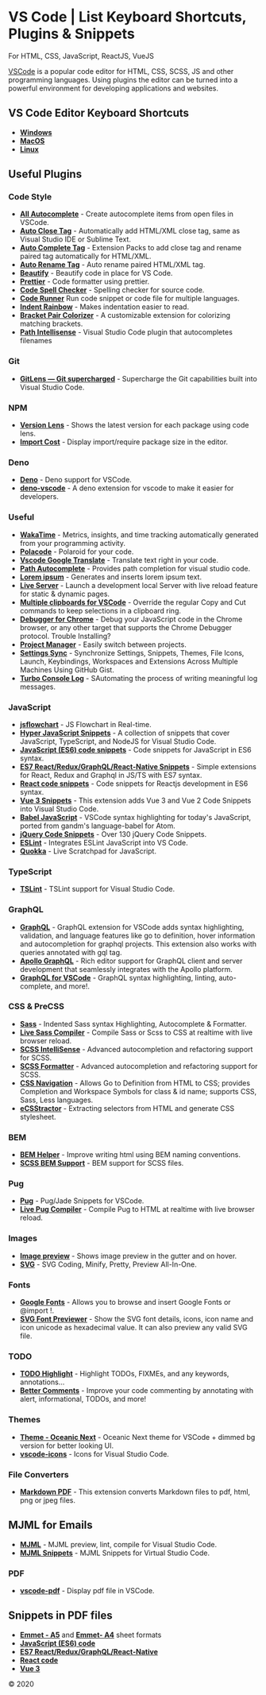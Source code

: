 # VS Code | List Keyboard Shortcuts, Plugins & Snippets

For HTML, CSS, JavaScript, ReactJS, VueJS

[VSCode] is a popular code editor for HTML, CSS, SCSS, JS and other programming languages.
Using plugins the editor can be turned into a powerful environment for developing applications and websites.

## VS Code Editor Keyboard Shortcuts

- **[Windows]**
- **[MacOS]**
- **[Linux]**

[windows]: https://github.com/GrafSoul/vscode-plugins/blob/master/doc/keyboard-shortcuts-windows.pdf
[macos]: https://github.com/GrafSoul/vscode-plugins/blob/master/doc/keyboard-shortcuts-macos.pdf
[linux]: https://github.com/GrafSoul/vscode-plugins/blob/master/doc/keyboard-shortcuts-linux.pdf

## Useful Plugins

### Code Style

- **[All Autocomplete]** - Create autocomplete items from open files in VSCode.
- **[Auto Close Tag]** - Automatically add HTML/XML close tag, same as Visual Studio IDE or Sublime Text.
- **[Auto Complete Tag]** - Extension Packs to add close tag and rename paired tag automatically for HTML/XML.
- **[Auto Rename Tag]** - Auto rename paired HTML/XML tag.
- **[Beautify]** - Beautify code in place for VS Code.
- **[Prettier]** - Code formatter using prettier.
- **[Code Spell Checker]** - Spelling checker for source code.
- **[Code Runner]** Run code snippet or code file for multiple languages.
- **[Indent Rainbow]** - Makes indentation easier to read.
- **[Bracket Pair Colorizer]** - A customizable extension for colorizing matching brackets.
- **[Path Intellisense]** - Visual Studio Code plugin that autocompletes filenames

### Git

- **[GitLens — Git supercharged]** - Supercharge the Git capabilities built into Visual Studio Code.

### NPM

- **[Version Lens]** - Shows the latest version for each package using code lens.
- **[Import Cost]** - Display import/require package size in the editor.

### Deno

- **[Deno]** - Deno support for VSCode.
- **[deno-vscode]** - A deno extension for vscode to make it easier for developers.

### Useful

- **[WakaTime]** - Metrics, insights, and time tracking automatically generated from your programming activity.
- **[Polacode]** - Polaroid for your code.
- **[Vscode Google Translate]** - Translate text right in your code.
- **[Path Autocomplete]** - Provides path completion for visual studio code.
- **[Lorem ipsum]** - Generates and inserts lorem ipsum text.
- **[Live Server]** - Launch a development local Server with live reload feature for static & dynamic pages.
- **[Multiple clipboards for VSCode]** - Override the regular Copy and Cut commands to keep selections in a clipboard ring.
- **[Debugger for Chrome]** - Debug your JavaScript code in the Chrome browser, or any other target that supports the Chrome Debugger protocol. Trouble Installing?
- **[Project Manager]** - Easily switch between projects.
- **[Settings Sync]** - Synchronize Settings, Snippets, Themes, File Icons, Launch, Keybindings, Workspaces and Extensions Across Multiple Machines Using GitHub Gist.
- **[Turbo Console Log]** - SAutomating the process of writing meaningful log messages.

### JavaScript

- **[jsflowchart]** - JS Flowchart in Real-time.
- **[Hyper JavaScript Snippets]** - A collection of snippets that cover JavaScript, TypeScript, and NodeJS for Visual Studio Code.
- **[JavaScript (ES6) code snippets]** - Code snippets for JavaScript in ES6 syntax.
- **[ES7 React/Redux/GraphQL/React-Native Snippets]** - Simple extensions for React, Redux and Graphql in JS/TS with ES7 syntax.
- **[React code snippets]** - Code snippets for Reactjs development in ES6 syntax.
- **[Vue 3 Snippets]** - This extension adds Vue 3 and Vue 2 Code Snippets into Visual Studio Code.
- **[Babel JavaScript]** - VSCode syntax highlighting for today's JavaScript, ported from gandm's language-babel for Atom.
- **[jQuery Code Snippets]** - Over 130 jQuery Code Snippets.
- **[ESLint]** - Integrates ESLint JavaScript into VS Code.
- **[Quokka]** - Live Scratchpad for JavaScript.

### TypeScript

- **[TSLint]** - TSLint support for Visual Studio Code.

### GraphQL

- **[GraphQL]** - GraphQL extension for VSCode adds syntax highlighting, validation, and language features like go to definition, hover information and autocompletion for graphql projects. This extension also works with queries annotated with gql tag.
- **[Apollo GraphQL]** - Rich editor support for GraphQL client and server development that seamlessly integrates with the Apollo platform.
- **[GraphQL for VSCode]** - GraphQL syntax highlighting, linting, auto-complete, and more!.

### CSS & PreCSS

- **[Sass]** - Indented Sass syntax Highlighting, Autocomplete & Formatter.
- **[Live Sass Compiler]** - Compile Sass or Scss to CSS at realtime with live browser reload.
- **[SCSS IntelliSense]** - Advanced autocompletion and refactoring support for SCSS.
- **[SCSS Formatter]** - Advanced autocompletion and refactoring support for SCSS.
- **[CSS Navigation]** - Allows Go to Definition from HTML to CSS; provides Completion and Workspace Symbols for class & id name; supports CSS, Sass, Less languages.
- **[eCSStractor]** - Extracting selectors from HTML and generate CSS stylesheet.

### BEM

- **[BEM Helper]** - Improve writing html using BEM naming conventions.
- **[SCSS BEM Support]** - BEM support for SCSS files.

### Pug

- **[Pug]** - Pug/Jade Snippets for VSCode.
- **[Live Pug Compiler]** - Compile Pug to HTML at realtime with live browser reload.

### Images

- **[Image preview]** - Shows image preview in the gutter and on hover.
- **[SVG]** - SVG Coding, Minify, Pretty, Preview All-In-One.

### Fonts

- **[Google Fonts]** - Allows you to browse and insert Google Fonts <link> or @import !.
- **[SVG Font Previewer]** - Show the SVG font details, icons, icon name and icon unicode as hexadecimal value. It can also preview any valid SVG file.

### TODO

- **[TODO Highlight]** - Highlight TODOs, FIXMEs, and any keywords, annotations...
- **[Better Comments]** - Improve your code commenting by annotating with alert, informational, TODOs, and more!

### Themes

- **[Theme - Oceanic Next]** - Oceanic Next theme for VSCode + dimmed bg version for better looking UI.
- **[vscode-icons]** - Icons for Visual Studio Code.

### File Converters

- **[Markdown PDF]** - This extension converts Markdown files to pdf, html, png or jpeg files.

## MJML for Emails

- **[MJML]** - MJML preview, lint, compile for Visual Studio Code.
- **[MJML Snippets]** - MJML Snippets for Virtual Studio Code.

### PDF

- **[vscode-pdf]** - Display pdf file in VSCode.

[vscode]: https://code.visualstudio.com/
[all autocomplete]: https://marketplace.visualstudio.com/items?itemName=Atishay-Jain.All-Autocomplete
[auto close tag]: https://marketplace.visualstudio.com/items?itemName=formulahendry.auto-close-tag
[auto complete tag]: https://marketplace.visualstudio.com/items?itemName=formulahendry.auto-close-tag
[auto rename tag]: https://marketplace.visualstudio.com/items?itemName=formulahendry.auto-rename-tag
[beautify]: https://marketplace.visualstudio.com/items?itemName=HookyQR.beautify
[prettier]: https://marketplace.visualstudio.com/items?itemName=esbenp.prettier-vscode
[code runner]: https://marketplace.visualstudio.com/items?itemName=formulahendry.code-runner
[gitlens — git supercharged]: https://marketplace.visualstudio.com/items?itemName=eamodio.gitlens
[version lens]: https://marketplace.visualstudio.com/items?itemName=pflannery.vscode-versionlens&wt.mc_id=vscode-versionlens-github-vscode-contrib
[import cost]: https://marketplace.visualstudio.com/items?itemName=wix.vscode-import-cost
[path autocomplete]: https://marketplace.visualstudio.com/items?itemName=christian-kohler.path-intellisense
[live server]: https://marketplace.visualstudio.com/items?itemName=ritwickdey.LiveServer
[multiple clipboards for vscode]: https://github.com/stef-levesque/vscode-multiclip
[javascript (es6) code snippets]: https://marketplace.visualstudio.com/items?itemName=xabikos.JavaScriptSnippets
[es7 react/redux/graphql/react-native snippets]: https://marketplace.visualstudio.com/items?itemName=dsznajder.es7-react-js-snippets
[react code snippets]: https://marketplace.visualstudio.com/items?itemName=xabikos.ReactSnippets
[vue 3 snippets]: https://marketplace.visualstudio.com/items?itemName=Wscats.vue
[babel javascript]: https://marketplace.visualstudio.com/items?itemName=mgmcdermott.vscode-language-babel
[eslint]: https://marketplace.visualstudio.com/items?itemName=dbaeumer.vscode-eslint
[sass]: https://marketplace.visualstudio.com/items?itemName=Syler.sass-indented
[quokka]: https://marketplace.visualstudio.com/items?itemName=WallabyJs.quokka-vscode
[todo highlight]: https://marketplace.visualstudio.com/items?itemName=wayou.vscode-todo-highlight
[indent rainbow]: https://marketplace.visualstudio.com/items?itemName=oderwat.indent-rainbow
[bracket pair colorizer]: https://marketplace.visualstudio.com/items?itemName=CoenraadS.bracket-pair-colorizer
[lorem ipsum]: https://marketplace.visualstudio.com/items?itemName=Tyriar.lorem-ipsum
[theme - oceanic next]: https://marketplace.visualstudio.com/items?itemName=naumovs.theme-oceanicnext
[vscode-icons]: https://marketplace.visualstudio.com/items?itemName=vscode-icons-team.vscode-icons
[markdown pdf]: https://marketplace.visualstudio.com/items?itemName=yzane.markdown-pdf
[vscode-pdf]: https://marketplace.visualstudio.com/items?itemName=tomoki1207.pdf
[hyper javascript snippets]: https://marketplace.visualstudio.com/items?itemName=t7yang.hyper-javascript-snippets
[code spell checker]: https://marketplace.visualstudio.com/items?itemName=streetsidesoftware.code-spell-checker
[live sass compiler]: https://marketplace.visualstudio.com/items?itemName=ritwickdey.live-sass
[scss intellisense]: https://marketplace.visualstudio.com/items?itemName=mrmlnc.vscode-scss
[scss formatter]: https://marketplace.visualstudio.com/items?itemName=sibiraj-s.vscode-scss-formatter
[better comments]: https://marketplace.visualstudio.com/items?itemName=aaron-bond.better-comments
[bem helper]: https://marketplace.visualstudio.com/items?itemName=Box-Of-Hats.bemhelper
[ecsstractor]: https://marketplace.visualstudio.com/items?itemName=kubosho.ecsstractor
[css navigation]: https://marketplace.visualstudio.com/items?itemName=pucelle.vscode-css-navigation
[image preview]: https://marketplace.visualstudio.com/items?itemName=kisstkondoros.vscode-gutter-preview
[debugger for chrome]: https://marketplace.visualstudio.com/items?itemName=msjsdiag.debugger-for-chrome
[vscode google translate]: https://marketplace.visualstudio.com/items?itemName=funkyremi.vscode-google-translate
[project manager]: https://marketplace.visualstudio.com/items?itemName=alefragnani.project-manager
[settings sync]: https://marketplace.visualstudio.com/items?itemName=Shan.code-settings-sync
[scss bem support]: https://marketplace.visualstudio.com/items?itemName=joloyonaha.scss-bem-support
[svg]: https://marketplace.visualstudio.com/items?itemName=jock.svg
[svg font previewer]: https://marketplace.visualstudio.com/items?itemName=nkokhelox.svg-font-previewer
[jquery code snippets]: https://marketplace.visualstudio.com/items?itemName=donjayamanne.jquerysnippets
[jsflowchart]: https://marketplace.visualstudio.com/items?itemName=MULU-github.jsflowchart
[pug]: https://marketplace.visualstudio.com/items?itemName=amandeepmittal.pug
[live pug compiler]: https://marketplace.visualstudio.com/items?itemName=jaheenafsarsyed.live-pug-compiler
[google fonts]: https://marketplace.visualstudio.com/items?itemName=lior-chamla.google-fonts
[wakatime]: https://marketplace.visualstudio.com/items?itemName=WakaTime.vscode-wakatime
[turbo console log]: https://marketplace.visualstudio.com/items?itemName=ChakrounAnas.turbo-console-log
[polacode]: https://marketplace.visualstudio.com/items?itemName=pnp.polacode
[apollo graphql]: https://marketplace.visualstudio.com/items?itemName=apollographql.vscode-apollo
[graphql]: https://marketplace.visualstudio.com/items?itemName=GraphQL.vscode-graphql
[graphql for vscode]: https://marketplace.visualstudio.com/items?itemName=kumar-harsh.graphql-for-vscode
[path intellisense]: https://marketplace.visualstudio.com/items?itemName=christian-kohler.path-intellisense
[tslint]: https://marketplace.visualstudio.com/items?itemName=ms-vscode.vscode-typescript-tslint-plugin
[mjml]: https://marketplace.visualstudio.com/items?itemName=attilabuti.vscode-mjml
[mjml snippets]: https://marketplace.visualstudio.com/items?itemName=kvnol.mjml-snippets
[deno]: https://marketplace.visualstudio.com/items?itemName=denoland.vscode-deno
[deno-vscode]: https://marketplace.visualstudio.com/items?itemName=ameerthehacker.deno-vscode

## Snippets in PDF files

- **[Emmet - A5]** and **[Emmet- A4]** sheet formats
- **[JavaScript (ES6) code]**
- **[ES7 React/Redux/GraphQL/React-Native]**
- **[React code]**
- **[Vue 3]**

[emmet - a5]: https://github.com/GrafSoul/vscode-plugins/blob/master/doc/keyboard-shortcuts-emmet-a5.pdf
[emmet- a4]: https://github.com/GrafSoul/vscode-plugins/blob/master/doc/keyboard-shortcuts-emmet-a4.pdf
[javascript (es6) code]: https://github.com/GrafSoul/vscode-plugins/blob/master/doc/keyboard-shortcuts-es6.pdf
[es7 react/redux/graphql/react-native]: https://github.com/GrafSoul/vscode-plugins/blob/master/doc/keyboard-shortcuts-es7.pdf
[react code]: https://github.com/GrafSoul/vscode-plugins/blob/master/doc/keyboard-shortcuts-react.pdf
[vue 3]: https://github.com/GrafSoul/vscode-plugins/blob/master/doc/keyboard-shortcuts-vue3.pdf

© 2020
